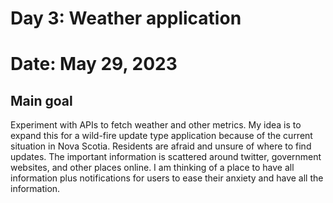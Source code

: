 # Day 3: Weather application

# Date: May 29, 2023

## Main goal 
Experiment with APIs to fetch weather and other metrics. My idea is to expand this for a wild-fire update type application because of the current situation in Nova Scotia. Residents are afraid and unsure of where to find updates. The important information is scattered around twitter, government websites, and other places online. I am thinking of a place to have all information plus notifications for users to ease their anxiety and have all the information.
